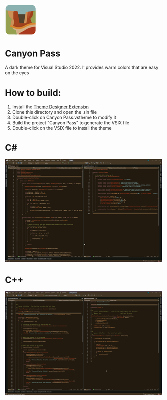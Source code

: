 <img src="https://raw.githubusercontent.com/cyrilcourvoisier/canyonpass-vstheme/main/CanyonPass/Canyon%20Pass.png" width="100" height="98" />

# Canyon Pass
A dark theme for Visual Studio 2022. It provides warm colors that are easy on the eyes

# How to build:
1. Install the [Theme Designer Extension](https://marketplace.visualstudio.com/items?itemName=idex.colorthemedesigner2022)
2. Clone this directory and open the .sln file
3. Double-click on Canyon Pass.vstheme to modify it
4. Build the project "Canyon Pass" to generate the VSIX file
5. Double-click on the VSIX file to install the theme

# C# 
![Screenshot](https://raw.githubusercontent.com/cyrilcourvoisier/canyonpass-vstheme/main/CanyonPass/Canyon%20Pass%20C%23.png)

# C++
![Screenshot](https://raw.githubusercontent.com/cyrilcourvoisier/canyonpass-vstheme/main/CanyonPass/Canyon%20Pass%20C%2B%2B.png)